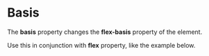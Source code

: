 # Basis

The **basis** property changes the **flex-basis** property of the element.

Use this in conjunction with **flex** property, like the example below.